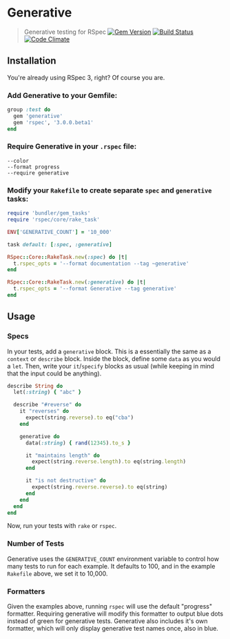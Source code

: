 # Generative

> Generative testing for RSpec
> [![Gem Version](https://badge.fury.io/rb/generative.png)](http://badge.fury.io/rb/generative)
> [![Build Status](https://travis-ci.org/justincampbell/generative.png?branch=master)](https://travis-ci.org/justincampbell/generative)
> [![Code Climate](https://codeclimate.com/github/justincampbell/generative.png)](https://codeclimate.com/github/justincampbell/generative)

## Installation

You're already using RSpec 3, right? Of course you are.

### Add Generative to your Gemfile:

```rb
group :test do
  gem 'generative'
  gem 'rspec', '3.0.0.beta1'
end
```

### Require Generative in your `.rspec` file:

```
--color
--format progress
--require generative
```

### Modify your `Rakefile` to create separate `spec` and `generative` tasks:

```rb
require 'bundler/gem_tasks'
require 'rspec/core/rake_task'

ENV['GENERATIVE_COUNT'] = '10_000'

task default: [:spec, :generative]

RSpec::Core::RakeTask.new(:spec) do |t|
  t.rspec_opts = '--format documentation --tag ~generative'
end

RSpec::Core::RakeTask.new(:generative) do |t|
  t.rspec_opts = '--format Generative --tag generative'
end
```

## Usage

### Specs

In your tests, add a `generative` block. This is a essentially the same as a
`context` or `describe` block. Inside the block, define some `data` as you
would a `let`. Then, write your `it`/`specify` blocks as usual (while keeping
in mind that the input could be anything).

```rb
describe String do
  let(:string) { "abc" }

  describe "#reverse" do
    it "reverses" do
      expect(string.reverse).to eq("cba")
    end

    generative do
      data(:string) { rand(12345).to_s }

      it "maintains length" do
        expect(string.reverse.length).to eq(string.length)
      end

      it "is not destructive" do
        expect(string.reverse.reverse).to eq(string)
      end
    end
  end
end
```

Now, run your tests with `rake` or `rspec`.

### Number of Tests

Generative uses the `GENERATIVE_COUNT` environment variable to control how many
tests to run for each example. It defaults to 100, and in the example
`Rakefile` above, we set it to 10,000.

### Formatters

Given the examples above, running `rspec` will use the default "progress"
formatter. Requiring generative will modify this formatter to output blue dots
instead of green for generative tests. Generative also includes it's own
formatter, which will only display generative test names once, also in blue.
